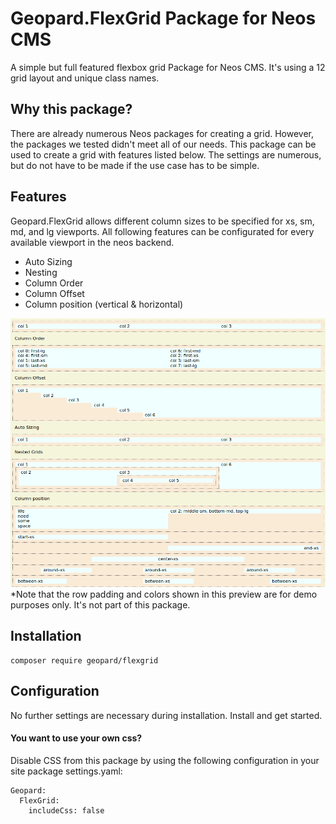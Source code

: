 # Geopard.FlexGrid Package for Neos CMS #

A simple but full featured flexbox grid Package for Neos CMS. It's using a 12 grid layout and unique class names.

## Why this package?
There are already numerous Neos packages for creating a grid. However, the packages we tested didn't meet all of our needs. This package can be used to create a grid with features listed below. The settings are numerous, but do not have to be made if the use case has to be simple.

## Features
Geopard.FlexGrid allows different column sizes to be specified for xs, sm, md, and lg viewports. All following features can be configurated for every available viewport in the neos backend.
- Auto Sizing
- Nesting
- Column Order
- Column Offset
- Column position (vertical & horizontal)

![Preview](.github/preview.png?raw=true "Preview")
*Note that the row padding and colors shown in this preview are for demo purposes only. It's not part of this package.

## Installation
```
composer require geopard/flexgrid
```

## Configuration

No further settings are necessary during installation. Install and get started.

#### You want to use your own css?
Disable CSS from this package by using the following configuration in your site package settings.yaml: 
```
Geopard:
  FlexGrid:
    includeCss: false
```
